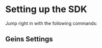 # Setting up the SDK

Jump right in with the following commands:

## Geins Settings

<GeinsSettings :show-settings-form="true" />
